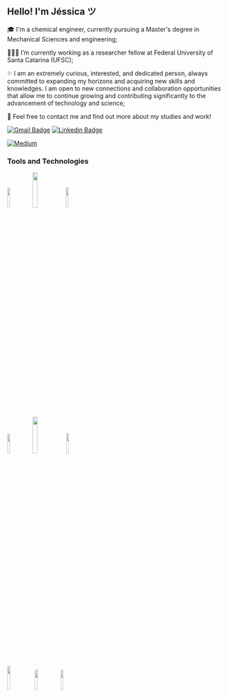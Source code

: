<!-- Your title -->
## Hello! I'm Jéssica ツ

🎓 I'm a chemical engineer, currently pursuing a Master's degree in Mechanical Sciences and engineering;

👩🏻‍💻 I’m currently working as a researcher fellow at Federal University of Santa Catarina (UFSC);

✨ I am an extremely curious, interested, and dedicated person, always committed to expanding my horizons and acquiring new skills and knowledges. I am open to new connections and collaboration opportunities that allow me to continue growing and contributing significantly to the advancement of technology and science;


💬 Feel free to contact me and find out more about my studies and work!

[![Gmail Badge](https://img.shields.io/badge/Gmail-D14836?style=for-the-badge&logo=gmail&logoColor=white)](mailto:jessicafernanda.rebelo@gmail.com "Connect via Email")
[![Linkedin Badge](https://img.shields.io/badge/LinkedIn-0077B5?style=for-the-badge&logo=linkedin&logoColor=white)](https://www.linkedin.com/in/jessicafrebelo/)

[![Medium](https://img.shields.io/badge/Medium-12100E?style=for-the-badge&logo=medium&logoColor=white)](https://medium.com/@jessicafernanda.rebelo)

  <!-- Your languages and tools. Be careful with the alignment. 
  You can use this sites to get logos: https://www.vectorlogo.zone or https://simpleicons.org/
  -->
   ### Tools and Technologies
   <span><img width="11%" src="https://img.shields.io/badge/Python-3776AB?style=for-the-badge&logo=python&logoColor=white"/></span>
   <img width="14.5%" src="https://img.shields.io/badge/JavaScript-F7DF1E?style=for-the-badge&logo=javascript&logoColor=black"/>
   <span><img width="11%" src="https://img.shields.io/badge/Node.js-43853D?style=for-the-badge&logo=node.js&logoColor=white"/></span>
  <br/>
  <img width="10.9%" src="https://img.shields.io/badge/HTML5-E34F26?style=for-the-badge&logo=html5&logoColor=white"/>
  <img width="14.8%" src="https://img.shields.io/badge/MongoDB-4EA94B?style=for-the-badge&logo=mongodb&logoColor=white"/>
  <img width="11%" src="https://img.shields.io/badge/CSS3-1572B6?style=for-the-badge&logo=css3&logoColor=white"/>
  <br>
  <img width="12%" src="https://img.shields.io/badge/TypeScript-007ACC?style=for-the-badge&logo=typescript&logoColor=white"/>
  <img width="11%" src="https://img.shields.io/badge/React-20232A?style=for-the-badge&logo=react&logoColor=61DAFB"/>
  <img width="11%" src="https://img.shields.io/badge/SQLite-07405E?style=for-the-badge&logo=sqlite&logoColor=white"/>
</p>
<br />

 

